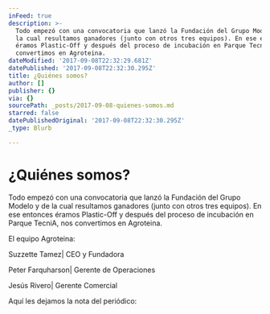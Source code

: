```yaml
---
inFeed: true
description: >-
  Todo empezó con una convocatoria que lanzó la Fundación del Grupo Modelo y de
  la cual resultamos ganadores (junto con otros tres equipos). En ese entonces
  éramos Plastic-Off y después del proceso de incubación en Parque TecniA, nos
  convertimos en Agroteina.
dateModified: '2017-09-08T22:32:29.681Z'
datePublished: '2017-09-08T22:32:30.295Z'
title: ¿Quiénes somos?
author: []
publisher: {}
via: {}
sourcePath: _posts/2017-09-08-quienes-somos.md
starred: false
datePublishedOriginal: '2017-09-08T22:32:30.295Z'
_type: Blurb

---
```

# ¿Quiénes somos?

Todo empezó con una convocatoria que lanzó la Fundación del Grupo Modelo y de la cual resultamos ganadores (junto con otros tres equipos). En ese entonces éramos Plastic-Off y después del proceso de incubación en Parque TecniA, nos convertimos en Agroteina.

El equipo Agroteina:

Suzzette Tamez| CEO y Fundadora

Peter Farquharson| Gerente de Operaciones

Jesús Rivero| Gerente Comercial

Aquí les dejamos la nota del periódico: